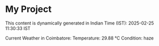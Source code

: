 # My Project

This content is dynamically generated in Indian Time (IST): 2025-02-25 11:30:33 IST


Current Weather in Coimbatore:
Temperature: 29.88 °C
Condition: haze
